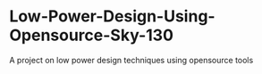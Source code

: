# Low-Power-Design-Using-Opensource-Sky-130
A project on low power design techniques using opensource tools
